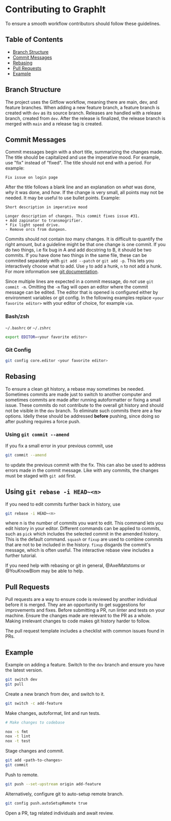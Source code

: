 # Contributing to GraphIt

To ensure a smooth workflow contributors should follow these guidelines.

## Table of Contents

- [Branch Structure](#branch-structure)
- [Commit Messages](#commit-messages)
- [Rebasing](#rebasing)
- [Pull Requests](#pull-requests)
- [Example](#example)

## Branch Structure
The project uses the Gitflow workflow, meaning there are main, dev, and feature
branches. When adding a new feature branch, a feature branch is created with
`dev` as its source branch. Releases are handled with a release branch, created
from `dev`. After the release is finalized, the release branch is merged with
`main` and a release tag is created.

## Commit Messages
Commit messages begin with a short title, summarizing the changes made. The
title should be capitalized and use the imperative mood. For example, use "fix"
instead of "fixed". The title should not end with a period. For example:
``` 
Fix issue on login page
```

After the title follows a blank line and an explanation on *what* was done,
*why* it was done, and *how*. If the change is very small, all points may not
be needed. It may be useful to use bullet points. Example:
```
Short description in imperative mood

Longer description of changes. This commit fixes issue #31.
+ Add zapinator to transmogrifier.
* Fix light speed drive.
- Remove orcs from dungeon.
```

Commits should not contain *too* many changes. It is difficult to quantify the
right amount, but a guideline might be that one change is one commit. If you do
two things, i.e fix bug in A and add docstring to B, it should be two commits.
If you have done two things in the same file, these can be commited separately
with `git add --patch` or `git add -p`. This lets you interactively choose what
to add. Use `y` to add a hunk, `n` to not add a hunk. For more information see
[git documentation](https://git-scm.com/docs/git-add#_interactive_mode).

Since multiple lines are expected in a commit message, do *not* use
`git commit -m`. Omitting the `-m` flag will open an editor where the commit
message can be edited. The editor that is opened is configured either by
environment variables or git config. In the following examples replace
`<your favorite editor>` with your editor of choice, for example `vim`.

### Bash/zsh
`~/.bashrc` or `~/.zshrc`
```bash
export EDITOR=<your favorite editor>
```

### Git Config
```bash
git config core.editor <your favorite editor>
```

## Rebasing
To ensure a clean git history, a rebase may sometimes be needed. Sometimes
commits are made just to switch to another computer and sometimes commits are
made after running autoformatter or fixing a small issue. These commits do not
contribute to the overall git history and should not be visible in the `dev`
branch. To eliminate such commits there are a few options. Idelly these should
be addressed **before** pushing, since doing so after pushing requires a force
push.

### Using `git commit --amend`
If you fix a small error in your previous commit, use
```bash
git commit --amend
```
to update the previous commit with the fix. This can also be used to address
errors made in the commit message. Like with any commits, the changes must be
staged with `git add` first.

## Using `git rebase -i HEAD~<n>`
If you need to edit commits further back in history, use
```bash
git rebase -i HEAD~<n>
```
where n is the number of commits you want to edit. This command lets you edit
history in your editor. Different commands can be applied to commits, such as
`pick` which includes the selected commit in the amended history. This is the
default command. `squash` or `fixup` are used to combine commits that are not
to be included in the history. `fixup` disgards the commit's message, which is
often useful. The interactive rebase view includes a further tutorial.

If you need help with rebasing or git in general, @AxelMatstoms or @YouKnowBlom
may be able to help.

## Pull Requests
Pull requests are a way to ensure code is reviewed by another individual before
it is merged. They are an opportunity to get suggestions for improvements and
fixes. Before submitting a PR, run linter and tests on your machine. Ensure the
changes made are relevant to the PR as a whole. Making irrelevant changes to
code makes git history harder to follow.

The pull request template includes a checklist with common issues found in PRs.

## Example
Example on adding a feature.
Switch to the `dev` branch and ensure you have the latest version.
```bash
git switch dev
git pull
```
Create a new branch from dev, and switch to it.
```bash
git switch -c add-feature
```
Make changes, autoformat, lint and run tests.
```bash
# Make changes to codebase

nox -s fmt
nox -t lint
nox -t test
```
Stage changes and commit.
```bash
git add <path-to-changes>
git commit
```
Push to remote.
```bash
git push --set-upstream origin add-feature
```
Alternatively, configure git to auto-setup remote branch.
```bash
git config push.autoSetupRemote true
```

Open a PR, tag related individuals and await review.
